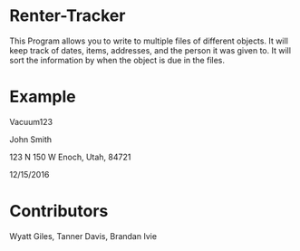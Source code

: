 # Renter-Tracker
This Program allows you to write to multiple files of different objects. It will keep track of dates, items, addresses, and the person it was given to. It will sort the information by when the object is due in the files.

# Example

Vacuum123

John Smith

123 N 150 W Enoch, Utah, 84721

12/15/2016

# Contributors
Wyatt Giles,
Tanner Davis,
Brandan Ivie
